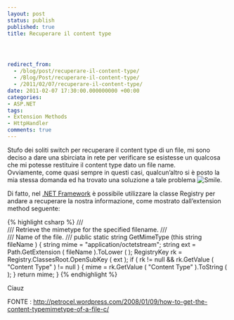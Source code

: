 ```yaml
---
layout: post
status: publish
published: true
title: Recuperare il content type




redirect_from: 
  - /blog/post/recuperare-il-content-type/
  - /Blog/Post/recuperare-il-content-type/
  - /2011/02/07/recuperare-il-content-type/
date: 2011-02-07 17:30:00.000000000 +00:00
categories:
- ASP.NET
tags:
- Extension Methods
- HttpHandler
comments: true
---
```

<p>Stufo dei soliti switch per recuperare il content type di un file, mi sono deciso a dare una sbirciata in rete per verificare se esistesse un qualcosa che mi potesse restituire il content type dato un file name.    <br />Ovviamente, come quasi sempre in questi casi, qualcun’altro si è posto la mia stessa domanda ed ha trovato una soluzione a tale problema <img style="border-bottom-style: none; border-left-style: none; border-top-style: none; border-right-style: none" class="wlEmoticon wlEmoticon-smile" alt="Smile" src="http://www.tostring.it/UserFiles/imperugo/wlEmoticon-smile_2_2.png" />.</p>  <p>Di fatto, nel <a title=".NET Framework psots" href="http://www.tostring.it/tags/archive/.net" target="_blank">.NET Framework</a> è possibile utilizzare la classe Registry per andare a recuperare la nostra informazione, come mostrato dall’extension method seguente:</p>  {% highlight csharp %}
/// <summary>
///     Retrieve the mimetype for the specified filename.
/// </summary>
/// <param name = "fileName">Name of the file.</param>
/// <returns></returns>
public static string GetMimeType (this string fileName ) {
    string mime = "application/octetstream";
    string ext = Path.GetExtension ( fileName ).ToLower ( );
    RegistryKey rk = Registry.ClassesRoot.OpenSubKey ( ext );
    if ( rk != null && rk.GetValue ( "Content Type" ) != null ) {
        mime = rk.GetValue ( "Content Type" ).ToString ( );
    }
    return mime;
}
{% endhighlight %}
<p>Ciauz</p>

<p>FONTE : <a href="http://petrocel.wordpress.com/2008/01/09/how-to-get-the-content-typemimetype-of-a-file-c/">http://petrocel.wordpress.com/2008/01/09/how-to-get-the-content-typemimetype-of-a-file-c/</a></p>
